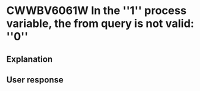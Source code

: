 # CWWBV6061W In the ''1'' process variable, the from query is not valid: ''0''

## Explanation

## User response